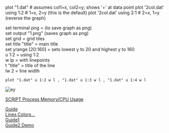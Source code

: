 plot "1.dat" # assumes col1=x, col2=y; shows '+' at data point
plot '2col.dat' using 1:2                      # 1=x, 2=y (this is the default)
plot '2col.dat' using 2:1                      # 2=x, 1=y (reverse the graph)


set terminal png = (to save graph as png)   
set output "1.png" (saves graph as png)    
set grid = grid tiles   
set title "title" = main title   
set yrange [20:160] = sets lowest y to 20 and highest y to 160  
u 1:2 = using 1:2   
w lp = with linepoints    
t "title" = title of the line    
lw 2 = line width  

```
plot "1.dat" u 1:2 w l , "1.dat" u 1:3 w l , "1.dat" u 1:4 w l     
 ```
 
 
 
 ![ey](https://i.stack.imgur.com/QpFsh.png)   



 
[SCRIPT Process Memory/CPU Usage](https://dzone.com/articles/monitoring-process-memorycpu-usage-with-top-and-pl)     

[Guide](http://lowrank.net/gnuplot/index-e.html)   
[Lines,Colors...](http://gnuplot.sourceforge.net/docs_4.2/node62.html)   
[Guide1](https://alvinalexander.com/technology/gnuplot-charts-graphs-examples/)   
[Guide2 Demo](http://gnuplot.sourceforge.net/demo/)  
